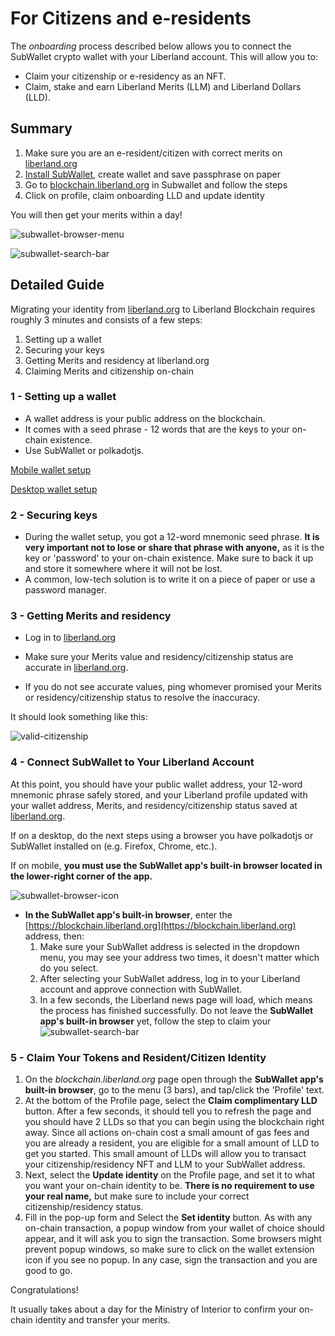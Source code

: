 # For Citizens and e-residents

The *onboarding* process described below allows you to connect the SubWallet crypto wallet with your Liberland account. This will allow you to:
* Claim your citizenship or e-residency as an NFT.
* Claim, stake and earn Liberland Merits (LLM) and Liberland Dollars (LLD).

## Summary

1. Make sure you are an e-resident/citizen with correct merits on [liberland.org](www.liberland.org)
2. [Install SubWallet](https://www.subwallet.app/download.html), create wallet and save passphrase on paper
3. Go to [blockchain.liberland.org](https://mobile.subwallet.app/browser?url=https%3A%2F%2Fblockchain.liberland.org%2F) in Subwallet and follow the steps
4. Click on profile, claim onboarding LLD and update identity


You will then get your merits within a day!

   ![subwallet-browser-menu](../media/subwallet/subwallet_browser_menu.png)

   ![subwallet-search-bar](../media/subwallet/subwallet_search_bar.jpg)

## Detailed Guide
Migrating your identity from [liberland.org](www.liberland.org) to Liberland Blockchain requires roughly 3 minutes and consists of a few steps:
1. Setting up a wallet
2. Securing your keys
3. Getting Merits and residency at liberland.org
4. Claiming Merits and citizenship on-chain

### 1 - Setting up a wallet
* A wallet address is your public address on the blockchain.
* It comes with a seed phrase - 12 words that are the keys to your on-chain existence.
* Use SubWallet or polkadotjs.

[Mobile wallet setup](mobile-wallet.md)

[Desktop wallet setup](../how-to-create-wallet.md)

### 2 -  Securing keys
* During the wallet setup, you got a 12-word mnemonic seed phrase. **It is very important not to lose or share that phrase with anyone,**
as it is the key or 'password' to your on-chain existence. Make sure to back it up and store it somewhere where it will not be lost.
* A common, low-tech solution is to write it on a piece of paper or use a password manager.

### 3 - Getting Merits and residency
* Log in to [liberland.org](https://liberland.org)

* Make sure your Merits value and residency/citizenship status are accurate in [liberland.org](www.liberland.org).
* If you do not see accurate values, ping whomever promised your Merits or residency/citizenship status to resolve the inaccuracy.

It should look something like this:

![valid-citizenship](../media/valid-citizen-org.png)

### 4 - Connect SubWallet to Your Liberland Account

At this point, you should have your public wallet address, your 12-word mnemonic phrase safely stored, and your Liberland profile updated with your wallet address, Merits, and residency/citizenship status saved at [liberland.org](www.liberland.org).

If on a desktop, do the next steps using a browser you have polkadotjs or SubWallet installed on (e.g. Firefox, Chrome, etc.).

If on mobile, **you must use the SubWallet app's built-in browser located in the lower-right corner of the app.**

![subwallet-browser-icon](../media/subwallet/subwallet_browser_icon.png)

* **In the SubWallet app's built-in browser**, enter the [https://blockchain.liberland.org](https://blockchain.liberland.org) address, then:
  1. Make sure your SubWallet address is selected in the dropdown menu, you may see your address two times, it doesn't matter which do you select.
  2. After selecting your SubWallet address, log in to your Liberland account and approve connection with SubWallet.
  3. In a few seconds, the Liberland news page will load, which means the process has finished successfully. Do not leave the **SubWallet app's built-in browser** yet, follow the step to claim your
![subwallet-search-bar](../media/subwallet/subwallet_search_bar.jpg)

### 5 - Claim Your Tokens and Resident/Citizen Identity
1. On the *blockchain.liberland.org* page open through the **SubWallet app's built-in browser**, go to the menu (3 bars), and tap/click the 'Profile' text.
2. At the bottom of the Profile page, select the **Claim complimentary LLD** button. After a few seconds, it should tell you to refresh the page and you should have 2 LLDs so that you can begin using the blockchain right away. Since all actions on-chain cost a small amount of gas fees and you are already a resident, you are eligible for a small amount of LLD to get you started. This small amount of LLDs will allow you to transact your citizenship/residency NFT and LLM to your SubWallet address.
3. Next, select the **Update identity** on the Profile page, and set it to what you want your on-chain identity to be. **There is no requirement to use your real name,** but make sure to include your correct citizenship/residency status.
4. Fill in the pop-up form and Select the **Set identity** button. As with any on-chain transaction, a popup window from your wallet of choice should appear, and it will ask you to sign the transaction. Some browsers might prevent popup windows, so make sure to click on the wallet extension icon if you see no popup. In any case, sign the transaction and you are good to go.

Congratulations!

It usually takes about a day for the Ministry of Interior to confirm your on-chain identity and transfer your merits.
